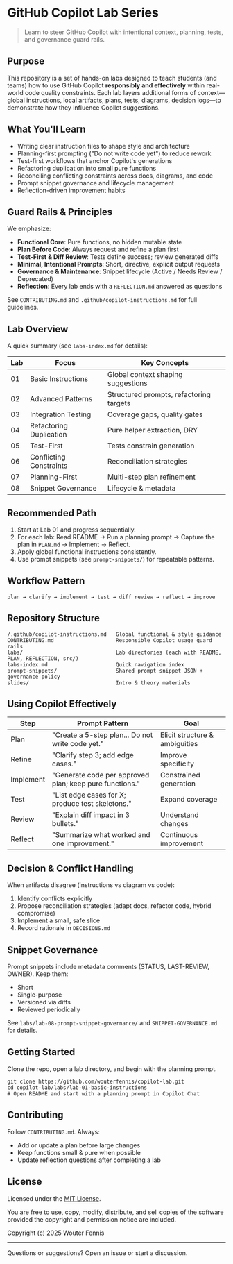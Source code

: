 # GitHub Copilot Lab Series

> Learn to steer GitHub Copilot with intentional context, planning, tests, and governance guard rails.

## Purpose

This repository is a set of hands-on labs designed to teach students (and teams) how to use GitHub Copilot **responsibly and effectively** within real-world code quality constraints. Each lab layers additional forms of context—global instructions, local artifacts, plans, tests, diagrams, decision logs—to demonstrate how they influence Copilot suggestions.

## What You'll Learn

- Writing clear instruction files to shape style and architecture
- Planning-first prompting ("Do not write code yet") to reduce rework
- Test-first workflows that anchor Copilot's generations
- Refactoring duplication into small pure functions
- Reconciling conflicting constraints across docs, diagrams, and code
- Prompt snippet governance and lifecycle management
- Reflection-driven improvement habits

## Guard Rails & Principles

We emphasize:

- **Functional Core**: Pure functions, no hidden mutable state
- **Plan Before Code**: Always request and refine a plan first
- **Test-First & Diff Review**: Tests define success; review generated diffs
- **Minimal, Intentional Prompts**: Short, directive, explicit output requests
- **Governance & Maintenance**: Snippet lifecycle (Active / Needs Review / Deprecated)
- **Reflection**: Every lab ends with a `REFLECTION.md` answered as questions

See `CONTRIBUTING.md` and `.github/copilot-instructions.md` for full guidelines.

## Lab Overview

A quick summary (see `labs-index.md` for details):

| Lab | Focus | Key Concepts |
| --- | ----- | ------------ |
| 01 | Basic Instructions | Global context shaping suggestions |
| 02 | Advanced Patterns | Structured prompts, refactoring targets |
| 03 | Integration Testing | Coverage gaps, quality gates |
| 04 | Refactoring Duplication | Pure helper extraction, DRY |
| 05 | Test-First | Tests constrain generation |
| 06 | Conflicting Constraints | Reconciliation strategies |
| 07 | Planning-First | Multi-step plan refinement |
| 08 | Snippet Governance | Lifecycle & metadata |

## Recommended Path

1. Start at Lab 01 and progress sequentially.
2. For each lab: Read README → Run a planning prompt → Capture the plan in `PLAN.md` → Implement → Reflect.
3. Apply global functional instructions consistently.
4. Use prompt snippets (see `prompt-snippets/`) for repeatable patterns.

## Workflow Pattern

```text
plan → clarify → implement → test → diff review → reflect → improve
```

## Repository Structure

```
/.github/copilot-instructions.md   Global functional & style guidance
CONTRIBUTING.md                    Responsible Copilot usage guard rails
labs/                              Lab directories (each with README, PLAN, REFLECTION, src/)
labs-index.md                      Quick navigation index
prompt-snippets/                   Shared prompt snippet JSON + governance policy
slides/                            Intro & theory materials
```

## Using Copilot Effectively

| Step | Prompt Pattern | Goal |
| ---- | -------------- | ---- |
| Plan | "Create a 5-step plan... Do not write code yet." | Elicit structure & ambiguities |
| Refine | "Clarify step 3; add edge cases." | Improve specificity |
| Implement | "Generate code per approved plan; keep pure functions." | Constrained generation |
| Test | "List edge cases for X; produce test skeletons." | Expand coverage |
| Review | "Explain diff impact in 3 bullets." | Understand changes |
| Reflect | "Summarize what worked and one improvement." | Continuous improvement |

## Decision & Conflict Handling

When artifacts disagree (instructions vs diagram vs code):

1. Identify conflicts explicitly
2. Propose reconciliation strategies (adapt docs, refactor code, hybrid compromise)
3. Implement a small, safe slice
4. Record rationale in `DECISIONS.md`

## Snippet Governance

Prompt snippets include metadata comments (STATUS, LAST-REVIEW, OWNER). Keep them:

- Short
- Single-purpose
- Versioned via diffs
- Reviewed periodically

See `labs/lab-08-prompt-snippet-governance/` and `SNIPPET-GOVERNANCE.md` for details.

## Getting Started

Clone the repo, open a lab directory, and begin with the planning prompt.

```pwsh
git clone https://github.com/wouterfennis/copilot-lab.git
cd copilot-lab/labs/lab-01-basic-instructions
# Open README and start with a planning prompt in Copilot Chat
```

## Contributing

Follow `CONTRIBUTING.md`. Always:

- Add or update a plan before large changes
- Keep functions small & pure when possible
- Update reflection questions after completing a lab

## License

Licensed under the [MIT License](./LICENSE).

You are free to use, copy, modify, distribute, and sell copies of the software provided the copyright and permission notice are included.

Copyright (c) 2025 Wouter Fennis

---
Questions or suggestions? Open an issue or start a discussion.
